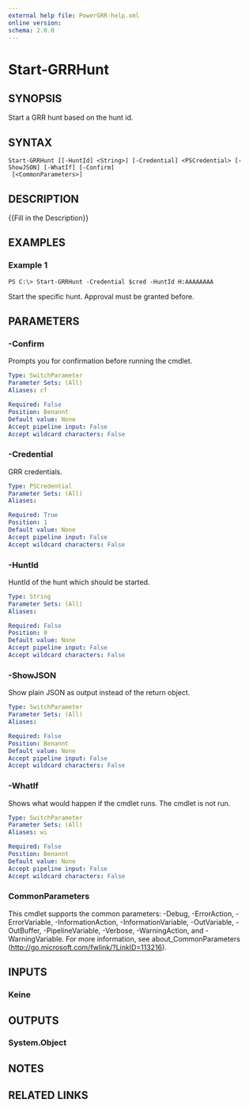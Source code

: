 ```yaml
---
external help file: PowerGRR-help.xml
online version: 
schema: 2.0.0
---
```


# Start-GRRHunt

## SYNOPSIS
Start a GRR hunt based on the hunt id.

## SYNTAX

```
Start-GRRHunt [[-HuntId] <String>] [-Credential] <PSCredential> [-ShowJSON] [-WhatIf] [-Confirm]
 [<CommonParameters>]
```

## DESCRIPTION
{{Fill in the Description}}

## EXAMPLES

### Example 1
```
PS C:\> Start-GRRHunt -Credential $cred -HuntId H:AAAAAAAA
```

Start the specific hunt. Approval must be granted before.

## PARAMETERS

### -Confirm
Prompts you for confirmation before running the cmdlet.

```yaml
Type: SwitchParameter
Parameter Sets: (All)
Aliases: cf

Required: False
Position: Benannt
Default value: None
Accept pipeline input: False
Accept wildcard characters: False
```

### -Credential
GRR credentials.

```yaml
Type: PSCredential
Parameter Sets: (All)
Aliases: 

Required: True
Position: 1
Default value: None
Accept pipeline input: False
Accept wildcard characters: False
```

### -HuntId
HuntId of the hunt which should be started.

```yaml
Type: String
Parameter Sets: (All)
Aliases: 

Required: False
Position: 0
Default value: None
Accept pipeline input: False
Accept wildcard characters: False
```

### -ShowJSON
Show plain JSON as output instead of the return object.

```yaml
Type: SwitchParameter
Parameter Sets: (All)
Aliases: 

Required: False
Position: Benannt
Default value: None
Accept pipeline input: False
Accept wildcard characters: False
```

### -WhatIf
Shows what would happen if the cmdlet runs.
The cmdlet is not run.

```yaml
Type: SwitchParameter
Parameter Sets: (All)
Aliases: wi

Required: False
Position: Benannt
Default value: None
Accept pipeline input: False
Accept wildcard characters: False
```

### CommonParameters
This cmdlet supports the common parameters: -Debug, -ErrorAction, -ErrorVariable, -InformationAction, -InformationVariable, -OutVariable, -OutBuffer, -PipelineVariable, -Verbose, -WarningAction, and -WarningVariable. For more information, see about_CommonParameters (http://go.microsoft.com/fwlink/?LinkID=113216).

## INPUTS

### Keine

## OUTPUTS

### System.Object

## NOTES

## RELATED LINKS

